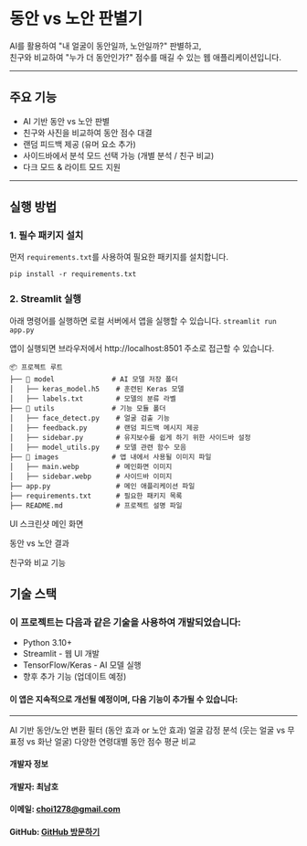 # 동안 vs 노안 판별기

AI를 활용하여 "내 얼굴이 동안일까, 노안일까?" 판별하고,  
친구와 비교하여 "누가 더 동안인가?" 점수를 매길 수 있는 웹 애플리케이션입니다.

---

## 주요 기능

- AI 기반 동안 vs 노안 판별
- 친구와 사진을 비교하여 동안 점수 대결
- 랜덤 피드백 제공 (유머 요소 추가)
- 사이드바에서 분석 모드 선택 가능 (개별 분석 / 친구 비교)
- 다크 모드 & 라이트 모드 지원

---

## 실행 방법

### 1. 필수 패키지 설치
먼저 `requirements.txt`를 사용하여 필요한 패키지를 설치합니다.

`pip install -r requirements.txt`

### 2. Streamlit 실행
아래 명령어를 실행하면 로컬 서버에서 앱을 실행할 수 있습니다.
`streamlit run app.py`

앱이 실행되면 브라우저에서 http://localhost:8501 주소로 접근할 수 있습니다.
```
📦 프로젝트 루트
├── 📂 model              # AI 모델 저장 폴더
│   ├── keras_model.h5    # 훈련된 Keras 모델
│   ├── labels.txt        # 모델의 분류 라벨
├── 📂 utils              # 기능 모듈 폴더
│   ├── face_detect.py    # 얼굴 검출 기능
│   ├── feedback.py       # 랜덤 피드백 메시지 제공
│   ├── sidebar.py        # 유지보수를 쉽게 하기 위한 사이드바 설정
│   ├── model_utils.py    # 모델 관련 함수 모음
├── 📂 images             # 앱 내에서 사용될 이미지 파일
│   ├── main.webp         # 메인화면 이미지
│   ├── sidebar.webp      # 사이드바 이미지
├── app.py                # 메인 애플리케이션 파일
├── requirements.txt      # 필요한 패키지 목록
├── README.md             # 프로젝트 설명 파일
```
UI 스크린샷
메인 화면

동안 vs 노안 결과

친구와 비교 기능

## 기술 스택
### 이 프로젝트는 다음과 같은 기술을 사용하여 개발되었습니다:

- Python 3.10+
- Streamlit - 웹 UI 개발
- TensorFlow/Keras - AI 모델 실행
- 향후 추가 기능 (업데이트 예정)
#### 이 앱은 지속적으로 개선될 예정이며, 다음 기능이 추가될 수 있습니다:
---

AI 기반 동안/노안 변환 필터 (동안 효과 or 노안 효과)
얼굴 감정 분석 (웃는 얼굴 vs 무표정 vs 화난 얼굴)
다양한 연령대별 동안 점수 평균 비교

#### 개발자 정보
#### 개발자: 최남호
#### 이메일: choi1278@gmail.com
#### GitHub: [GitHub 방문하기](https://github.com/nhchoi2/Presbyopia-During--app)
